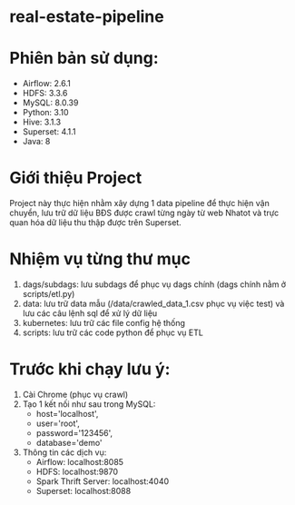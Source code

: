 # real-estate-pipeline

# Phiên bản sử dụng: 
 - Airflow: 2.6.1
 - HDFS: 3.3.6
 - MySQL: 8.0.39
 - Python: 3.10
 - Hive: 3.1.3
 - Superset: 4.1.1
 - Java: 8

# Giới thiệu Project
Project này thực hiện nhằm xây dựng 1 data pipeline để thực hiện vận chuyển, lưu trữ dữ liệu BĐS được crawl từng ngày từ web Nhatot và trực quan hóa dữ liệu thu thập được trên Superset.

# Nhiệm vụ từng thư mục
1. dags/subdags: lưu subdags để phục vụ dags chính (dags chính nằm ở scripts/etl.py)
2. data: lưu trữ data mẫu (/data/crawled_data_1.csv phục vụ việc test) và lưu các câu lệnh sql để xử lý dữ liệu
3. kubernetes: lưu trữ các file config hệ thống
4. scripts: lưu trữ các code python để phục vụ ETL

# Trước khi chạy lưu ý:
1. Cài Chrome (phục vụ crawl)
2. Tạo 1 kết nối như sau trong MySQL:
   - host='localhost',
   - user='root',
   - password='123456',
   - database='demo'
3. Thông tin các dịch vụ:
   - Airflow: localhost:8085
   - HDFS: localhost:9870
   - Spark Thrift Server: localhost:4040
   - Superset: localhost:8088  


    

